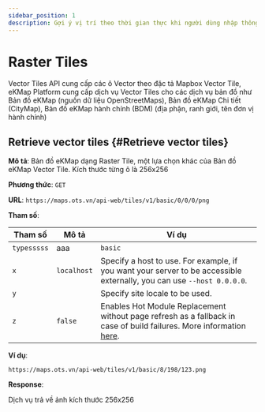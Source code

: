 ```yaml
---
sidebar_position: 1
description: Gợi ý vị trí theo thời gian thực khi người dùng nhập thông tin tìm kiếm.
---
```


# Raster Tiles

Vector Tiles API cung cấp các ô Vector theo đặc tả Mapbox Vector Tile, eKMap Platform cung cấp dịch vụ Vector Tiles cho các dịch vụ bản đồ như Bản đồ eKMap (nguồn dữ liệu OpenStreetMaps), Bản đồ eKMap Chi tiết (CityMap), Bản đồ eKMap hành chính (BDM) (địa phận, ranh giới, tên đơn vị hành chính)

## Retrieve vector tiles {#Retrieve vector tiles}

**Mô tả**: Bản đồ eKMap dạng Raster Tile, một lựa chọn khác của Bản đồ eKMap Vector Tile. Kích thước từng ô là 256x256

**Phương thức**: `GET`

**URL**: `https://maps.ots.vn/api-web/tiles/v1/basic/0/0/0/png`

**Tham số**:

| Tham số     | Mô tả       | Ví dụ                                                                                                                                                                                                     |
|-------------|-------------|-----------------------------------------------------------------------------------------------------------------------------------------------------------------------------------------------------------|
| `typesssss` | aaa         | `basic`                                                                                                                                                                                                        |
| `x`         | `localhost` | Specify a host to use. For example, if you want your server to be accessible externally, you can use `--host 0.0.0.0`.                                                                                    |
| `y`         |             | Specify site locale to be used.                                                                                                                                                                           |
| `z`         | `false`     | Enables Hot Module Replacement without page refresh as a fallback in case of build failures. More information [here](https://webpack.js.org/configuration/dev-server/#devserverhotonly).                  |
                                                                                                                                                       
**Ví dụ**:
```http
https://maps.ots.vn/api-web/tiles/v1/basic/8/198/123.png
```
**Response**:

Dịch vụ trả về ảnh kích thước 256x256



